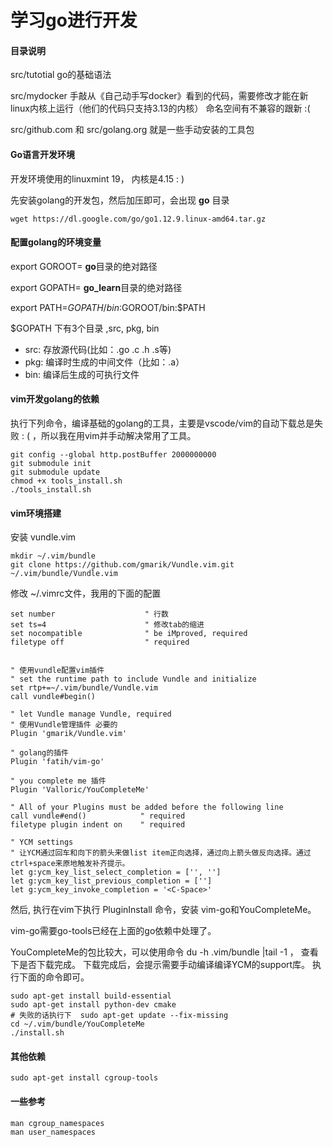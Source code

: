 # 学习go进行开发

#### 目录说明

src/tutotial go的基础语法

src/mydocker 手敲从《自己动手写docker》看到的代码，需要修改才能在新linux内核上运行（他们的代码只支持3.13的内核）
命名空间有不兼容的跟新 :(

src/github.com 和 src/golang.org 就是一些手动安装的工具包

#### Go语言开发环境

开发环境使用的linuxmint 19， 内核是4.15 : )

先安装golang的开发包，然后加压即可，会出现 **go** 目录

    wget https://dl.google.com/go/go1.12.9.linux-amd64.tar.gz

#### 配置golang的环境变量

export GOROOT= **go**目录的绝对路径

export GOPATH= **go_learn**目录的绝对路径

export PATH=$GOPATH/bin:$GOROOT/bin:$PATH

$GOPATH 下有3个目录 ,src, pkg, bin

- src: 存放源代码(比如：.go .c .h .s等)   
- pkg: 编译时生成的中间文件（比如：.a）
- bin: 编译后生成的可执行文件

#### vim开发golang的依赖
    
执行下列命令，编译基础的golang的工具，主要是vscode/vim的自动下载总是失败 : ( ，所以我在用vim并手动解决常用了工具。

    git config --global http.postBuffer 2000000000
    git submodule init
    git submodule update
    chmod +x tools_install.sh
    ./tools_install.sh

#### vim环境搭建

安装 vundle.vim

    mkdir ~/.vim/bundle
    git clone https://github.com/gmarik/Vundle.vim.git ~/.vim/bundle/Vundle.vim 

修改 ~/.vimrc文件，我用的下面的配置

    set number                    " 行数
    set ts=4                      " 修改tab的缩进
    set nocompatible              " be iMproved, required
    filetype off                  " required


    " 使用vundle配置vim插件
    " set the runtime path to include Vundle and initialize
    set rtp+=~/.vim/bundle/Vundle.vim
    call vundle#begin()

    " let Vundle manage Vundle, required
    " 使用Vundle管理插件 必要的
    Plugin 'gmarik/Vundle.vim'

    " golang的插件 
    Plugin 'fatih/vim-go'

    " you complete me 插件
    Plugin 'Valloric/YouCompleteMe'

    " All of your Plugins must be added before the following line
    call vundle#end()            " required
    filetype plugin indent on    " required

    " YCM settings
    " 让YCM通过回车和向下的箭头来做list item正向选择，通过向上箭头做反向选择。通过ctrl+space来原地触发补齐提示。
    let g:ycm_key_list_select_completion = ['', '']
    let g:ycm_key_list_previous_completion = ['']
    let g:ycm_key_invoke_completion = '<C-Space>'

然后, 执行在vim下执行 PluginInstall 命令，安装 vim-go和YouCompleteMe。

vim-go需要go-tools已经在上面的go依赖中处理了。

YouCompleteMe的包比较大，可以使用命令 du -h .vim/bundle |tail -1 ， 查看下是否下载完成。 下载完成后，会提示需要手动编译编译YCM的support库。
执行下面的命令即可。

    sudo apt-get install build-essential 
    sudo apt-get install python-dev cmake
    # 失败的话执行下  sudo apt-get update --fix-missing
    cd ~/.vim/bundle/YouCompleteMe
    ./install.sh


#### 其他依赖
	
	sudo apt-get install cgroup-tools


#### 一些参考

 	man cgroup_namespaces
	man user_namespaces
